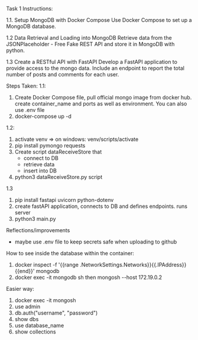 Task 1 Instructions:

1.1. Setup MongoDB with Docker Compose
Use Docker Compose to set up a MongoDB database.

1.2 Data Retrieval and Loading into MongoDB
Retrieve data from the JSONPlaceholder - Free Fake REST API and store it in MongoDB with python.

1.3 Create a RESTful API with FastAPI
Develop a FastAPI application to provide access to the mongo data. Include an endpoint to report the total number of posts and comments for each user.

Steps Taken:
1.1:

1. Create Docker Compose file, pull official mongo image from docker hub. create container_name and ports as well as environment. You can also use .env file
2. docker-compose up -d

1.2:
1. activate venv => on windows: venv/scripts/activate
2. pip install pymongo requests
3. Create script dataReceiveStore that
   - connect to DB
   - retrieve data
   - insert into DB
4. python3 dataReceiveStore.py script

1.3
1. pip install fastapi uvicorn python-dotenv
2. create fastAPI application, connects to DB and defines endpoints. runs server
3. python3 main.py

Reflections/improvements

- maybe use .env file to keep secrets safe when uploading to github

How to see inside the database within the container:

1. docker inspect -f '{{range .NetworkSettings.Networks}}{{.IPAddress}}{{end}}' mongodb
2. docker exec -it mongodb sh then mongosh --host 172.19.0.2

Easier way:
1. docker exec -it mongosh
2. use admin
3. db.auth("username", "password")
4. show dbs
5. use database_name
6. show collections